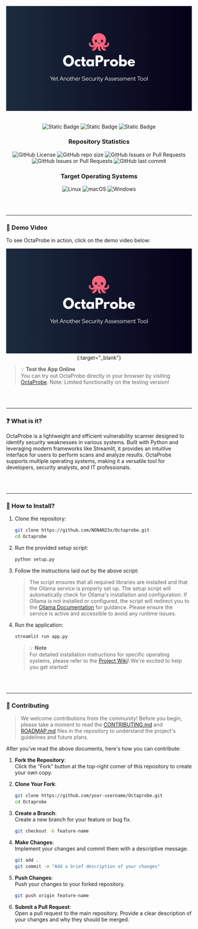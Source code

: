 

<div style="text-align: center; width: 100%;">
    <img src="assets/misc/Octaprobe.png" alt="OctaProbe Logo" style="max-width: 100%; height: auto;">
</div>

<br>
<div align=center> 

![Static Badge](https://img.shields.io/badge/Python-Lol?style=for-the-badge)
![Static Badge](https://img.shields.io/badge/Streamlit-badge?style=for-the-badge&color=%236200EA)
![Static Badge](https://img.shields.io/badge/Ollama-badge?style=for-the-badge&color=%23212121)

### Repository Statistics

![GitHub License](https://img.shields.io/github/license/NONAN23x/Octaprobe)
![GitHub repo size](https://img.shields.io/github/repo-size/NONAN23x/Octaprobe)
![GitHub Issues or Pull Requests](https://img.shields.io/github/issues/NONAN23x/Octaprobe)
![GitHub Issues or Pull Requests](https://img.shields.io/github/issues-pr/NONAN23x/Octaprobe)
![GitHub last commit](https://img.shields.io/github/last-commit/NONAN23x/Octaprobe)

### Target Operating Systems

![Linux](https://img.shields.io/badge/Linux-FCC624?style=for-the-badge&logo=linux&logoColor=black)
![macOS](https://img.shields.io/badge/mac%20os-000000?style=for-the-badge&logo=macos&logoColor=F0F0F0)
![Windows](https://img.shields.io/badge/Windows-0078D6?style=for-the-badge&logo=windows&logoColor=white)

</div>

<br><br>

-- -
### 🎥 Demo Video

To see OctaProbe in action, click on the demo video below:

<div align="center">

[![Octaprobe](assets/misc/Octaprobe.png)](https://www.youtube.com/watch?v=13AFKNG8OL4){:target="_blank"}


</div>

>💡 **Test the App Online**  
You can try out OctaProbe directly in your browser by visiting [OctaProbe](https://octaprobe.streamlit.app/).
Note: Limited functionality on the testing version!

<br><br>

-- -

### ❓ What is it?

OctaProbe is a lightweight and efficient vulnerability scanner designed to identify security weaknesses in various systems. Built with Python and leveraging modern frameworks like Streamlit, it provides an intuitive interface for users to perform scans and analyze results. OctaProbe supports multiple operating systems, making it a versatile tool for developers, security analysts, and IT professionals.

<br><br>
-- -
### 🚀 How to Install?

1. Clone the repository:
    ```bash
    git clone https://github.com/NONAN23x/Octaprobe.git
    cd Octaprobe
    ```

2. Run the provided setup script:
    ```bash
    python setup.py
    ```

3. Follow the instructions laid out by the above script:  
    > The script ensures that all required libraries are installed and that the Ollama service is properly set up. The setup script will automatically check for Ollama's installation and configuration. If Ollama is not installed or configured, the script will redirect you to the [Ollama Documentation](https://ollama.com/) for guidance. Please ensure the service is active and accessible to avoid any runtime issues.


4. Run the application:  
    ```bash
    streamlit run app.py
    ```

    > 💡 **Note**  
     For detailed installation instructions for specific operating systems, please refer to the [Project Wiki](https://github.com/NONAN23x/Octaprobe/wiki)! We're excited to help you get started!

<br><br>
-- -

### 🤝 Contributing
> We welcome contributions from the community! Before you begin, please take a moment to read the [CONTRIBUTING.md](https://github.com/NONAN23x/Octaprobe/blob/main/CONTRIBUTING.md) and [ROADMAP.md](https://github.com/NONAN23x/Octaprobe/blob/main/ROADMAP.md) files in the repository to understand the project's guidelines and future plans.

After you've read the above documents, here's how you can contribute:

1. **Fork the Repository**:  
    Click the "Fork" button at the top-right corner of this repository to create your own copy.

2. **Clone Your Fork**:  
    ```bash
    git clone https://github.com/your-username/Octaprobe.git
    cd Octaprobe
    ```

3. **Create a Branch**:  
    Create a new branch for your feature or bug fix.  
    ```bash
    git checkout -b feature-name
    ```

4. **Make Changes**:  
    Implement your changes and commit them with a descriptive message.  
    ```bash
    git add .
    git commit -m "Add a brief description of your changes"
    ```

5. **Push Changes**:  
    Push your changes to your forked repository.  
    ```bash
    git push origin feature-name
    ```

6. **Submit a Pull Request**:  
    Open a pull request to the main repository. Provide a clear description of your changes and why they should be merged.
